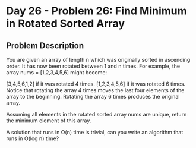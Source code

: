 # Day 26 - Problem 26: Find Minimum in Rotated Sorted Array

## Problem Description

You are given an array of length n which was originally sorted in ascending order. It has now been rotated between 1 and n times. For example, the array nums = [1,2,3,4,5,6] might become:

[3,4,5,6,1,2] if it was rotated 4 times.
[1,2,3,4,5,6] if it was rotated 6 times.
Notice that rotating the array 4 times moves the last four elements of the array to the beginning. Rotating the array 6 times produces the original array.

Assuming all elements in the rotated sorted array nums are unique, return the minimum element of this array.

A solution that runs in O(n) time is trivial, can you write an algorithm that runs in O(log n) time?
